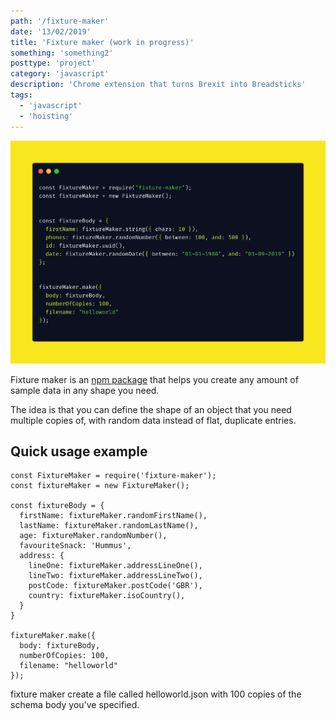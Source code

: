 ```yaml
---
path: '/fixture-maker'
date: '13/02/2019'
title: 'Fixture maker (work in progress)'
something: 'something2'
posttype: 'project'
category: 'javascript'
description: 'Chrome extension that turns Brexit into Breadsticks'
tags:
  - 'javascript'
  - 'hoisting'
---
```

![fixture-maker](./fixture-maker.png)

Fixture maker is an [npm package](https://www.npmjs.com/package/fixture-maker) that helps you create any amount of sample data in any shape you need. 

The idea is that you can define the shape of an object that you need multiple copies of, with random data instead of flat, duplicate entries. 

## Quick usage example

```
const FixtureMaker = require('fixture-maker');
const fixtureMaker = new FixtureMaker();

const fixtureBody = {
  firstName: fixtureMaker.randomFirstName(),
  lastName: fixtureMaker.randomLastName(),
  age: fixtureMaker.randomNumber(),
  favouriteSnack: 'Hummus',
  address: {
    lineOne: fixtureMaker.addressLineOne(),
    lineTwo: fixtureMaker.addressLineTwo(),
    postCode: fixtureMaker.postCode('GBR'),
    country: fixtureMaker.isoCountry(),
  }
}

fixtureMaker.make({
  body: fixtureBody,
  numberOfCopies: 100,
  filename: "helloworld"
});
```
fixture maker create a file called helloworld.json with 100 copies of the schema body you've specified. 





